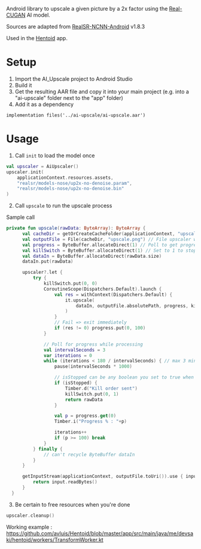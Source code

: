 Android library to upscale a given picture by a 2x factor using the [Real-CUGAN](https://github.com/nihui/realcugan-ncnn-vulkan) AI model.

Sources are adapted from [RealSR-NCNN-Android](https://github.com/tumuyan/RealSR-NCNN-Android) v1.8.3

Used in the [Hentoid](https://github.com/avluis/Hentoid) app.

# Setup

1. Import the AI_Upscale project to Android Studio
2. Build it
3. Get the resulting AAR file and copy it into your main project (e.g. into a "ai-upscale" folder next to the "app" folder)
4. Add it as a dependency

```
implementation files('../ai-upscale/ai-upscale.aar')
```

# Usage

1. Call `init` to load the model once

```kt
val upscaler = AiUpscaler()
upscaler.init(
    applicationContext.resources.assets,
    "realsr/models-nose/up2x-no-denoise.param",
    "realsr/models-nose/up2x-no-denoise.bin"
)
```

2. Call `upscale` to run the upscale process

Sample call
```kt
private fun upscale(rawData: ByteArray): ByteArray {
      val cacheDir = getOrCreateCacheFolder(applicationContext, "upscale") ?: return rawData
      val outputFile = File(cacheDir, "upscale.png") // File upscaler will write to
      val progress = ByteBuffer.allocateDirect(1) // Poll to get progress (0..100)
      val killSwitch = ByteBuffer.allocateDirect(1) // Set to 1 to stop the process
      val dataIn = ByteBuffer.allocateDirect(rawData.size)
      dataIn.put(rawData)

      upscaler?.let {
          try {
              killSwitch.put(0, 0)
              CoroutineScope(Dispatchers.Default).launch {
                  val res = withContext(Dispatchers.Default) {
                      it.upscale(
                          dataIn, outputFile.absolutePath, progress, killSwitch
                      )
                  }
                  // Fail => exit immediately
                  if (res != 0) progress.put(0, 100)
              }

              // Poll for progress while processing
              val intervalSeconds = 3
              var iterations = 0
              while (iterations < 180 / intervalSeconds) { // max 3 minutes
                  pause(intervalSeconds * 1000)

                  // isStopped can be any boolean you set to true when the user hits "cancel" to stop upscaling
                  if (isStopped) { 
                      Timber.d("Kill order sent")
                      killSwitch.put(0, 1)
                      return rawData
                  }

                  val p = progress.get(0)
                  Timber.i("Progress % : "+p)

                  iterations++
                  if (p >= 100) break
              }
          } finally {
              // can't recycle ByteBuffer dataIn
          }
      }

      getInputStream(applicationContext, outputFile.toUri()).use { input ->
          return input.readBytes()
      }
  }
```

3. Be certain to free resources when you're done

```kt
upscaler.cleanup()
```

Working example : https://github.com/avluis/Hentoid/blob/master/app/src/main/java/me/devsaki/hentoid/workers/TransformWorker.kt

